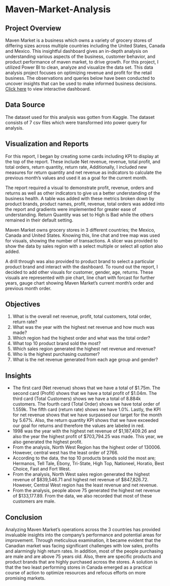 # Maven-Market-Analysis

## Project Overview

Maven Market is a business which owns a variety of grocery stores of differing sizes across multiple countries including the United States, Canada and Mexico. This insightful dashboard gives an in-depth analysis on understanding various aspects of the business, customer behavior, and product performance of maven market, to drive growth. For this project, I utilized Power BI to clean, analyze and visualize  the data set. This data analysis project focuses on optimizing revenue and profit for the  retail business. The observations and queries below have been conducted to uncover insights that can be used to make informed business decisions. [Click here](https://app.powerbi.com/view?r=eyJrIjoiODhjYTVhYTctNDRlOC00NWM5LWFmZjctNjZjZjY4OTk4N2ExIiwidCI6ImRmODY3OWNkLWE4MGUtNDVkOC05OWFjLWM4M2VkN2ZmOTVhMCJ9) to view interactive dashboard.

## Data Source

The dataset used for this analysis was gotten from Kaggle. The dataset consists of 7 csv files which were transformed into power query for analysis.

## Visualization and Reports

For this report, I began by creating some cards including KPI to display at the top of the report. These include Net revenue, revenue, total profit, and total orders, return quantity, return rate, Additionally, I included new measures for return quantity and net revenue as indicators to calculate the previous month’s values and used it as a goal for the current month.

The report required a visual to demonstrate profit, revenue, orders and returns as well as other indicators to give us a better understanding of the business health. A table was added with these metrics broken down by product brands, product names, profit, revenue, total orders was added into the report and gradients were implemented for greater ease of understanding. Return Quantity was set to High is Bad while the others remained in their default setting.

 Maven Market owns grocery stores in 3 different countries; the Mexico, Canada and United States. Knowing this, line chat and tree map was used for visuals, showing the number of transactions. A slicer was provided to show the data by sales region with a select multiple or select all option also added.

A drill through was also provided to product brand to select a particular product brand and interact with the dashboard. To round out the report, I decided to add other visuals for customer, gender, age, returns. These visuals are represented with pie chart, line chart with forcast for further years, gauge chart showing Maven Market’s current month’s order and previous month order. 

 ## Objectives

1. What is the overall net revenue, profit, total customers, total order, return rate?
2. What was the year with the highest net revenue and how much was made?
3. Which region had the highest order and what was the total order?
4. What top 10 product brand sold the most?
5. Which sales region generated the highest net revenue and revenue?
6. Who is the highest purchasing customer?
7. What is the net revenue generated from each age group and gender?

##  Insights

- The first card (Net revenue) shows that we have a total of $1.75m. The second card (Profit) shows that we have a total profit of $1.04m. The third card (Total Customers) shows we have a total of 8.884k customers. The fourth card (Total Order) shows we have total order of 1.559k. The fifth card (return rate) shows we have 1.0%. Lastly, the KPI for net revenue shows that we have surpassed our target for the month by 5.67%. Also, the return quantity KPI shows that  we have exceeded our goal for returns and therefore the values are labeled in red.
- 1998 was the year with the highest net revenue of $1,187,409.26 and also the year the highest profit of $703,794.25 was made. This year, we also generated the highest profit.
- From the analysis, North West Region has the highest order of 130006. However, central west has the least order of 2766.
- According to the data, the top 10 products brands sold the most are; Hermanos, Tell Tale, Ebony, Tri-State, High Top, Nationeel, Horatio, Best Choice, Fast and Fort West.
- From the analysis, North West sales region generated the highest revenue of $839,546.71 and highest net revenue of $847,826.72. However, Central West region has the least revenue and net revenue.
- From the analysis, people above 75 generated the highest net revenue of $133,177.89. From the data, we also recorded that most of these customers are male.

## Conclusion

Analyzing Maven Market’s operations across the 3 countries has provided invaluable insights into the company’s performance and potential areas for improvement. Through meticulous examination, it became evident that the Canadian market was facing significant challenges with low sales, profits and alarmingly high return rates. In addition, most of the people purchasing are male and are above 75 years old. Also, there are specific products and product brands that are highly purchased across the stores. A solution is that   the two least performing stores in Canada emerged as a practical course of action to optimize resources and refocus efforts on more promising markets. 
